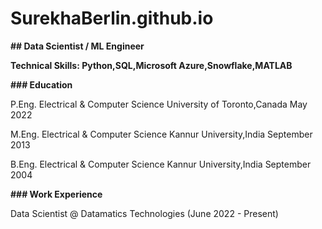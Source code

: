 # SurekhaBerlin.github.io

**## Data Scientist / ML Engineer**

**Technical Skills: Python,SQL,Microsoft Azure,Snowflake,MATLAB**

**### Education**

P.Eng. Electrical & Computer Science University of Toronto,Canada  May 2022

M.Eng. Electrical & Computer Science Kannur University,India  September 2013

B.Eng. Electrical & Computer Science Kannur University,India  September 2004

**### Work Experience**

Data Scientist @ Datamatics Technologies (June 2022 - Present)





